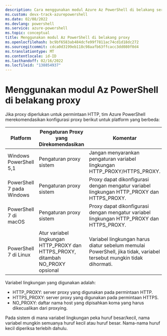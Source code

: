 ```yaml
---
description: Cara menggunakan modul Azure Az PowerShell di belakang server proxy
ms.custom: devx-track-azurepowershell
ms.date: 02/08/2022
ms.devlang: powershell
ms.service: azure-powershell
ms.topic: conceptual
title: Menggunakan modul Az PowerShell di belakang proxy
ms.openlocfilehash: bc9bf6583ab484dcfe99f7811ac74cd1d18dc272
ms.sourcegitcommit: cdca0d3199eb118c98aafb63ffcacc3dd080f0d4
ms.translationtype: MT
ms.contentlocale: id-ID
ms.lasthandoff: 02/16/2022
ms.locfileid: "138854937"
---
```

# <a name="use-the-az-powershell-module-behind-a-proxy"></a>Menggunakan modul Az PowerShell di belakang proxy

Jika proxy diperlukan untuk permintaan HTTP, tim Azure PowerShell merekomendasikan konfigurasi proxy berikut untuk platform yang berbeda:

|      **Platform**       |                          **Pengaturan Proxy yang Direkomendasikan**                           |                                               **Komentar**                                                |
| ----------------------- | --------------------------------------------------------------------------------- | -------------------------------------------------------------------------------------------------------- |
| Windows PowerShell 5,1  | Pengaturan proxy sistem                                                             | Jangan menyarankan pengaturan variabel lingkungan HTTP_PROXY/HTTPS_PROXY.                                     |
| PowerShell 7 pada Windows | Pengaturan proxy sistem                                                             | Proxy dapat dikonfigurasi dengan mengatur variabel lingkungan HTTP_PROXY dan HTTPS_PROXY.              |
| PowerShell 7 di macOS   | Pengaturan proxy sistem                                                             | Proxy dapat dikonfigurasi dengan mengatur variabel lingkungan HTTP_PROXY dan HTTPS_PROXY.              |
| PowerShell 7 di Linux   | Atur variabel lingkungan HTTP_PROXY dan HTTPS_PROXY, ditambah NO_PROXY opsional | Variabel lingkungan harus diatur sebelum memulai PowerShell, jika tidak, variabel tersebut mungkin tidak dihormati. |

Variabel lingkungan yang digunakan adalah:

- HTTP_PROXY: server proxy yang digunakan pada permintaan HTTP.
- HTTPS_PROXY: server proxy yang digunakan pada permintaan HTTPS.
- NO_PROXY: daftar nama host yang dipisahkan koma yang harus dikecualikan dari proxying.

Pada sistem di mana variabel lingkungan peka huruf besar/kecil, nama variabel mungkin semuanya huruf kecil atau huruf besar. Nama-nama huruf kecil diperiksa terlebih dahulu.
